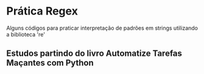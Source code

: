 # Prática Regex

Alguns códigos para praticar interpretação de padrões em strings utilizando a biblioteca 're'

## Estudos partindo do livro Automatize Tarefas Maçantes com Python
